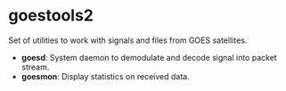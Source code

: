 # goestools2

Set of utilities to work with signals and files from GOES satellites.

* **goesd**:    System daemon to demodulate and decode signal into packet stream.
* **goesmon**:  Display statistics on received data.